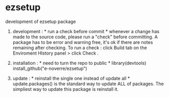 # ezsetup
development of ezsetup package

1. development : * run a check before commit *
whenever a change has made to the source code, please run a "check" before committing.
A package has to be error and warning free, it's ok if there are notes remaining after checking.
To run a check : click Build tab on the Enviroment HIstory panel > click Check . 

2. installation : * need to turn the repo to public *
library(devtools)
install_github("e-noverre/ezsetup")

3. update : * reinstall the single one instead of update all *
update.packages() is the standard way to update ALL of packages. 
The simpliest way to update this package is reinstall it.
